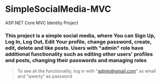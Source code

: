 # SimpleSocialMedia-MVC
ASP.NET Core MVC Identity Project

### This project is a simple social media, where You can Sign Up, Log In, Log Out, Edit Your profile, change password, create, edit, delete and like posts. Users with "admin" role have additional functionality such as editing other users' profiles and posts, changing their passwords and managing roles

> To see all the functionality, log in with "admin@gmail.com" as email and "qwerty" as password

